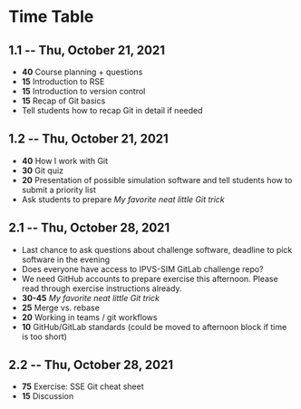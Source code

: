 # Time Table

## 1.1 -- Thu, October 21, 2021

- **40** Course planning + questions
- **15** Introduction to RSE
- **15** Introduction to version control
- **15** Recap of Git basics
- Tell students how to recap Git in detail if needed

## 1.2 -- Thu, October 21, 2021

- **40** How I work with Git
- **30** Git quiz
- **20** Presentation of possible simulation software and tell students how to submit a priority list
- Ask students to prepare *My favorite neat little Git trick*

## 2.1 -- Thu, October 28, 2021

- Last chance to ask questions about challenge software, deadline to pick software in the evening
- Does everyone have access to IPVS-SIM GitLab challenge repo?
- We need GitHub accounts to prepare exercise this afternoon. Please read through exercise instructions already.
- **30-45** *My favorite neat little Git trick*
- **25** Merge vs. rebase
- **20** Working in teams / git workflows
- **10** GitHub/GitLab standards (could be moved to afternoon block if time is too short)

## 2.2 -- Thu, October 28, 2021

- **75** Exercise: SSE Git cheat sheet
- **15** Discussion
